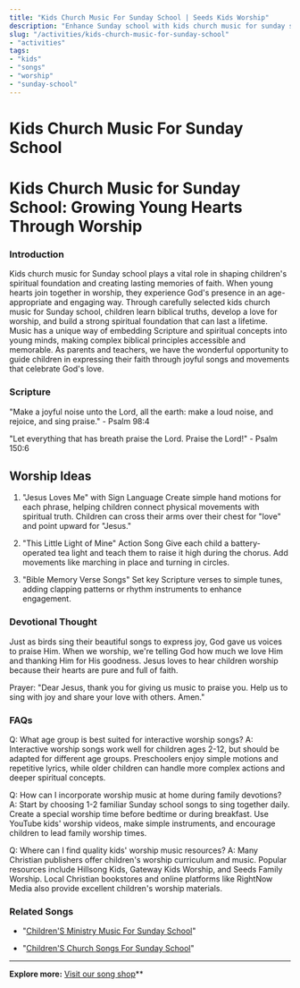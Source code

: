 ```yaml
---
title: "Kids Church Music For Sunday School | Seeds Kids Worship"
description: "Enhance Sunday school with kids church music for sunday school that teach faith through music. Educational worship resources for children."
slug: "/activities/kids-church-music-for-sunday-school"
- "activities"
tags:
- "kids"
- "songs"
- "worship"
- "sunday-school"
---
```


# Kids Church Music For Sunday School

# Kids Church Music for Sunday School: Growing Young Hearts Through Worship

### Introduction
Kids church music for Sunday school plays a vital role in shaping children's spiritual foundation and creating lasting memories of faith. When young hearts join together in worship, they experience God's presence in an age-appropriate and engaging way. Through carefully selected kids church music for Sunday school, children learn biblical truths, develop a love for worship, and build a strong spiritual foundation that can last a lifetime. Music has a unique way of embedding Scripture and spiritual concepts into young minds, making complex biblical principles accessible and memorable. As parents and teachers, we have the wonderful opportunity to guide children in expressing their faith through joyful songs and movements that celebrate God's love.

### Scripture
"Make a joyful noise unto the Lord, all the earth: make a loud noise, and rejoice, and sing praise." - Psalm 98:4

"Let everything that has breath praise the Lord. Praise the Lord!" - Psalm 150:6

## Worship Ideas
1. "Jesus Loves Me" with Sign Language
Create simple hand motions for each phrase, helping children connect physical movements with spiritual truth. Children can cross their arms over their chest for "love" and point upward for "Jesus."

2. "This Little Light of Mine" Action Song
Give each child a battery-operated tea light and teach them to raise it high during the chorus. Add movements like marching in place and turning in circles.

3. "Bible Memory Verse Songs"
Set key Scripture verses to simple tunes, adding clapping patterns or rhythm instruments to enhance engagement.

### Devotional Thought
Just as birds sing their beautiful songs to express joy, God gave us voices to praise Him. When we worship, we're telling God how much we love Him and thanking Him for His goodness. Jesus loves to hear children worship because their hearts are pure and full of faith.

Prayer: "Dear Jesus, thank you for giving us music to praise you. Help us to sing with joy and share your love with others. Amen."

### FAQs

Q: What age group is best suited for interactive worship songs?
A: Interactive worship songs work well for children ages 2-12, but should be adapted for different age groups. Preschoolers enjoy simple motions and repetitive lyrics, while older children can handle more complex actions and deeper spiritual concepts.

Q: How can I incorporate worship music at home during family devotions?
A: Start by choosing 1-2 familiar Sunday school songs to sing together daily. Create a special worship time before bedtime or during breakfast. Use YouTube kids' worship videos, make simple instruments, and encourage children to lead family worship times.

Q: Where can I find quality kids' worship music resources?
A: Many Christian publishers offer children's worship curriculum and music. Popular resources include Hillsong Kids, Gateway Kids Worship, and Seeds Family Worship. Local Christian bookstores and online platforms like RightNow Media also provide excellent children's worship materials.

### Related Songs

- "[Children'S Ministry Music For Sunday School](/activities/children-s-ministry-music-for-sunday-school/)"

- "[Children'S Church Songs For Sunday School](/activities/children-s-church-songs-for-sunday-school/)"

---

**Explore more:** [Visit our song shop](https://seedskidsworship.com/shop)**

<!-- Schema Markup -->
<script type="application/ld+json">
{
  "@context": "https://schema.org",
  "@type": "MusicRecording",
  "name": "Kids Church Music For Sunday School",
  "byArtist": {
    "@type": "MusicGroup",
    "name": "Seeds Kids Worship"
  },
  "isFamilyFriendly": true,
  "url": "https://seedskidsworship.com/activities/kids-church-music-for-sunday-school/"
}
</script>